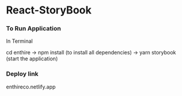 # React-StoryBook

### To Run Application

In Terminal

cd enthire -> npm install (to install all dependencies) -> yarn storybook (start the application)

### Deploy link
enthireco.netlify.app
